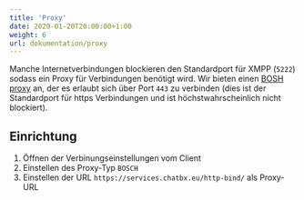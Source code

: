 ```yaml
---
title: 'Proxy'
date: 2020-01-20T20:00:00+1:00
weight: 6
url: dokumentation/proxy
---
```


Manche Internetverbindungen blockieren den Standardport für XMPP (`5222`) sodass ein Proxy für Verbindungen benötigt wird. Wir bieten einen [BOSH proxy](https://en.wikipedia.org/wiki/BOSH_(protocol)) an, der es erlaubt sich über Port `443` zu verbinden (dies ist der Standardport für https Verbindungen und ist höchstwahrscheinlich nicht blockiert).

## Einrichtung

1. Öffnen der Verbinungseinstellungen vom Client
2. Einstellen des Proxy-Typ `BOSCH`
3. Einstellen der URL `https://services.chatbx.eu/http-bind/` als Proxy-URL
